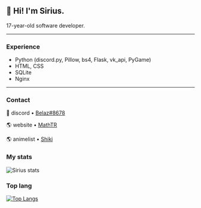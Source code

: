 ## 👋 **Hi! I'm Sirius.**  

17-year-old software developer.

---

### Experience

- Python (discord.py, Pillow, bs4, Flask, vk_api, PyGame)  
- HTML, CSS  
- SQLite
- Nginx

---

### Contact

💬 discord • [Belaz#8678](https://discord.bio/p/belaz)

🌎 website • [MathTR](http://46.17.105.8/)

🌎 animelist • [Shiki](https://shikimori.one/NightGod)

### My stats

![Sirius stats](https://github-readme-stats.vercel.app/api?username=51Sirius&show_icons=true&theme=radical)

### Top lang

[![Top Langs](https://github-readme-stats.vercel.app/api/top-langs/?username=51Sirius&show_icons=true&theme=radical)](https://github.com/anuraghazra/github-readme-stats)
